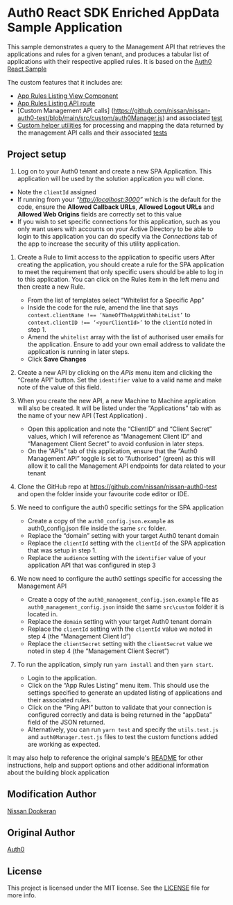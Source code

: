 # Auth0 React SDK Enriched AppData Sample Application

This sample demonstrates a query to the Management API that retrieves the applications and rules for a given tenant, and produces a tabular list of applications with their respective applied rules. It is based on the [Auth0 React Sample](https://github.com/auth0-samples/auth0-react-samples/)

The custom features that it includes are:

- [App Rules Listing View Component](https://github.com/nissan/nissan-auth0-test/blob/main/src/views/AppRulesListing.js)
- [App Rules Listing API route](https://github.com/nissan/nissan-auth0-test/blob/main/api-server.js)
- [Custom Management API calls] (https://github.com/nissan/nissan-auth0-test/blob/main/src/custom/auth0Manager.js) and associated [test](https://github.com/nissan/nissan-auth0-test/blob/main/src/custom/auth0Manager.test.js)
- [Custom helper utilities](https://github.com/nissan/nissan-auth0-test/blob/main/src/custom/utils.js) for processing and mapping the data returned by the management API calls and their associated [tests](https://github.com/nissan/nissan-auth0-test/blob/main/src/custom/utils.test.js)

## Project setup

1. Log on to your Auth0 tenant and create a new SPA Application. This application will be used by the solution application you will clone.

- Note the `clientId` assigned
- If running from your *“<http://localhost:3000>”* which is the default for the code, ensure the **Allowed Callback URLs**, **Allowed Logout URLs** and **Allowed Web Origins** fields are correctly set to this value
- If you wish to set specific connections for this application, such as you only want users with accounts on your Active Directory to be able to login to this application you can do specify via the *Connections* tab of the app to increase the security of this utility application.

1. Create a Rule to limit access to the application to specific users
After creating the application, you should create a rule for the SPA application to meet the requirement that only specific users should be able to log in to this application. You can click on the Rules item in the left menu and then create a new Rule.

    - From the list of templates select “Whitelist for a Specific App”
    - Inside the code for the rule, amend the line that says `context.clientName !== ‘NameOfTheAppWithWhiteList’`  to `context.clientID !== ‘<yourClientId>’` to the `clientId` noted in step 1.
    - Amend the `whitelist` array with the list of authorised user emails for the application. Ensure to add your own email address to validate the application is running in later steps.
    - Click **Save Changes**

1. Create a new API by clicking on the *APIs* menu item and clicking the “Create API” button. Set the `identifier` value to a valid name and make note of the value of this field. 

1. When you create the new API, a new Machine to Machine application will also be created. It will be listed under the “Applications” tab with as the name of your new API  (Test Application) .

    - Open this application and note the “ClientID” and “Client Secret” values, which I will reference as “Management Client ID” and “Management Client Secret” to avoid confusion in later steps. 
    - On the “APIs” tab of this application, ensure that the “Auth0 Management API” toggle is set to “Authorised” (green) as this will allow it to call the Management API endpoints for data related to your tenant

1. Clone the GitHub repo at <https://github.com/nissan/nissan-auth0-test> and open the folder inside your favourite code editor or IDE.

1. We need to configure the auth0 specific settings for the SPA application

    - Create a copy of the `auth0_config.json.example` as auth0_config.json file inside the same `src` folder.
    - Replace the “domain” setting with your target Auth0 tenant domain
    - Replace the `clientId` setting with the `clientId` of the SPA application that was setup in step 1.
    - Replace the `audience` setting with the `identifier` value of your application API that was configured in step 3

1. We now need to configure the auth0 settings specific for accessing the Management API 

    - Create a copy of the `auth0_management_config.json.example` file as `auth0_management_config.json` inside the same `src\custom` folder it is located in.
    - Replace the `domain` setting with your target Auth0 tenant domain
    - Replace the `clientId` setting with the `clientId` value we noted in step 4 (the “Management Client Id”)
    - Replace the `clientSecret` setting with the `clientSecret` value we noted in step 4 (the “Management Client Secret”)

1. To run the application, simply run `yarn install` and then `yarn start`.

    - Login to the application.
    - Click on the “App Rules Listing” menu item. This should use the settings specified to generate an updated listing of applications and their associated rules.
    - Click on the “Ping API” button to validate that your connection is configured correctly and data is being returned in the “appData” field of the JSON returned. 
    - Alternatively, you can run `yarn test` and specify the `utils.test.js` and `auth0Manager.test.js` files to test the custom functions added are working as expected.

It may also help to reference the original sample's [README](https://github.com/auth0-samples/auth0-react-samples/blob/master/README.md) for other instructions, help and support options and other additional information about the building block application

## Modification Author

[Nissan Dookeran](https://github.com/nissan)
## Original Author

[Auth0](https://auth0.com)


## License

This project is licensed under the MIT license. See the [LICENSE](../LICENSE) file for more info.
